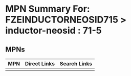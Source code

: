 



# MPN Summary For: FZEINDUCTORNEOSID715 > inductor-neosid : 71-5

## MPNs
  

|MPN|Direct Links|Search Links|
| :--- | :--- | :--- |
||||
